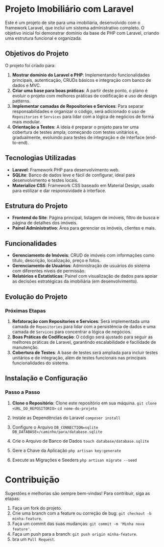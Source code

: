 # Projeto Imobiliário com Laravel

Este é um projeto de site para uma imobiliária, desenvolvido com o framework Laravel, que inclui um sistema administrativo completo. O objetivo inicial foi demonstrar domínio da base de PHP com Laravel, criando uma estrutura funcional e organizada.

## Objetivos do Projeto

O projeto foi criado para:
1. **Mostrar domínio do Laravel e PHP**: Implementando funcionalidades principais, autenticação, CRUDs básicos e integração com banco de dados e MVC.
2. **Criar uma base para boas práticas**: A partir deste ponto, o plano é evoluir o projeto com melhores práticas de codificação e uso de design patterns.
3. **Implementar camadas de Repositories e Services**: Para separar responsabilidades e organizar o código, será adicionado o uso de `Repositories` e `Services` para lidar com a lógica de negócios de forma mais modular.
4. **Orientação a Testes**: A ideia é preparar o projeto para ter uma cobertura de testes ampla, começando com testes unitários e, gradualmente, evoluindo para testes de integração e de interface (end-to-end).

## Tecnologias Utilizadas

- **Laravel**: Framework PHP para desenvolvimento web.
- **SQLite**: Banco de dados leve e fácil de configurar, ideal para desenvolvimento e testes locais.
- **Materialize CSS**: Framework CSS baseado em Material Design, usado para estilizar e dar responsividade à interface.

## Estrutura do Projeto

- **Frontend do Site**: Página principal, listagem de imóveis, filtro de busca e página de detalhes dos imóveis.
- **Painel Administrativo**: Área para gerenciar os imóveis, clientes e mais.

## Funcionalidades

- **Gerenciamento de Imóveis**: CRUD de imóveis com informações como título, descrição, localização, preço e fotos.
- **Gerenciamento de Usuários**: Administração de usuários do sistema com diferentes níveis de permissão.
- **Relatórios e Estatísticas**: Painel com visualização de dados para apoiar as decisões estratégicas da imobiliária (em desenvolvimento).

## Evolução do Projeto

### Próximas Etapas

1. **Refatoração com Repositories e Services**: Será implementada uma camada de `Repositories` para lidar com a persistência de dados e uma camada de `Services` para concentrar a lógica de negócios. 
2. **Boas Práticas de Codificação**: O código será ajustado para seguir as melhores práticas de Laravel, garantindo escalabilidade e facilidade de manutenção.
3. **Cobertura de Testes**: A base de testes será ampliada para incluir testes unitários e de integração, além de testes funcionais nas principais funcionalidades do sistema.

## Instalação e Configuração

### Passo a Passo

1. **Clone o Repositório**: Clone este repositório em sua máquina.
   `git clone <URL_DO_REPOSITORIO>`
   `cd nome-do-projeto`
   
3. Instale as Dependências do Laravel
   `composer install`

4. Configure o Arquivo
   `DB_CONNECTION=sqlite`
   `DB_DATABASE=/caminho/para/database.sqlite`

5. Crie o Arquivo de Banco de Dados
   `touch database/database.sqlite`
   
7. Gere a Chave da Aplicação
    `php artisan key:generate`

8. Execute as Migrações e Seeders
   `php artisan migrate --seed`

# Contribuição
Sugestões e melhorias são sempre bem-vindas! Para contribuir, siga as etapas:

1. Faça um fork do projeto.
2. Crie uma branch com a feature ou correção de bug: `git checkout -b minha-feature`.
3. Faça um commit das suas mudanças: `git commit -m 'Minha nova feature'`.
4. Faça um push para a branch: `git push origin minha-feature`.
5. bra um `Pull Request`.

